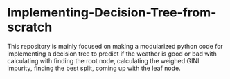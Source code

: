 # Implementing-Decision-Tree-from-scratch
This repository is mainly focused on making a modularized python code for implementing a decision tree to predict if the weather is good or bad with calculating with finding the root node, calculating the weighed GINI impurity, finding the best split, coming up with the leaf node.
